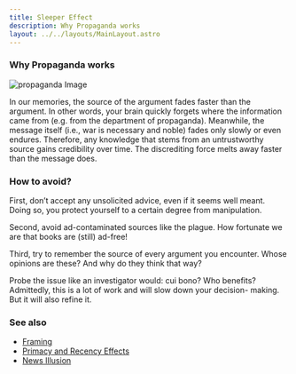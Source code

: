```yaml
---
title: Sleeper Effect
description: Why Propaganda works
layout: ../../layouts/MainLayout.astro
---
```


### Why Propaganda works

![propaganda Image](/images/propaganda.jpg)


In our memories, the source of the argument fades faster than the argument. 
In other words, your brain quickly forgets where the information came from (e.g. from the department of propaganda). 
Meanwhile, the message itself (i.e., war is necessary and noble) fades only slowly or even endures. 
Therefore, any knowledge that stems from an untrustworthy source gains credibility over time. 
The discrediting force melts away faster than the message does.

### How to avoid?
First, don’t accept any unsolicited advice, even if it seems well meant. 
Doing so, you protect yourself to a certain degree from manipulation. 

Second, avoid ad-contaminated sources like the plague. 
How fortunate we are that books are (still) ad-free! 

Third, try to remember the source of every argument you encounter. 
Whose opinions are these? And why do they think that way? 

Probe the issue like an investigator would: cui bono? 
Who benefits? 
Admittedly, this is a lot of work and will slow down your decision- making. 
But it will also refine it.


### See also
- [Framing](/en/framing)
- [Primacy and Recency Effects](/en/primacy-and-recency-effects)
- [News Illusion](/en/news-illusion)
